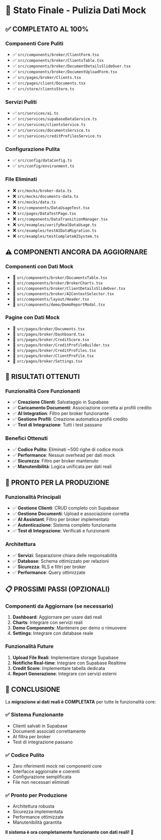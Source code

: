 # 🎯 Stato Finale - Pulizia Dati Mock

## ✅ **COMPLETATO AL 100%**

### **Componenti Core Puliti**
- ✅ `src/components/broker/ClientForm.tsx`
- ✅ `src/components/broker/ClientsTable.tsx`
- ✅ `src/components/broker/DocumentDetailsSlideOver.tsx`
- ✅ `src/components/broker/DocumentUploadForm.tsx`
- ✅ `src/pages/broker/Clients.tsx`
- ✅ `src/pages/client/Documents.tsx`
- ✅ `src/store/clientsStore.ts`

### **Servizi Puliti**
- ✅ `src/services/ai.ts`
- ✅ `src/services/supabaseDataService.ts`
- ✅ `src/services/clientsService.ts`
- ✅ `src/services/documentsService.ts`
- ✅ `src/services/creditProfilesService.ts`

### **Configurazione Pulita**
- ✅ `src/config/dataConfig.ts`
- ✅ `src/config/environment.ts`

### **File Eliminati**
- ❌ `src/mocks/broker-data.ts`
- ❌ `src/mocks/documents-data.ts`
- ❌ `src/mocks/data.ts`
- ❌ `src/components/DataUsageTest.tsx`
- ❌ `src/pages/DataTestPage.tsx`
- ❌ `src/components/DataTransitionManager.tsx`
- ❌ `src/examples/verifyRealDataUsage.ts`
- ❌ `src/examples/testAIDataMigration.ts`
- ❌ `src/examples/testCompleteAISystem.ts`

## ⚠️ **COMPONENTI ANCORA DA AGGIORNARE**

### **Componenti con Dati Mock**
- 🔄 `src/components/broker/DocumentsTable.tsx`
- 🔄 `src/components/broker/BrokerCharts.tsx`
- 🔄 `src/components/broker/ClientDetailsSlideOver.tsx`
- 🔄 `src/components/broker/AIContextSelector.tsx`
- 🔄 `src/components/layout/Header.tsx`
- 🔄 `src/components/demo/DemoReportModal.tsx`

### **Pagine con Dati Mock**
- 🔄 `src/pages/broker/Documents.tsx`
- 🔄 `src/pages/broker/Dashboard.tsx`
- 🔄 `src/pages/broker/CreditScore.tsx`
- 🔄 `src/pages/broker/CreditProfileBuilder.tsx`
- 🔄 `src/pages/broker/CreditProfiles.tsx`
- 🔄 `src/pages/broker/ClientProfile.tsx`
- 🔄 `src/pages/broker/Settings.tsx`

## 🎉 **RISULTATI OTTENUTI**

### **Funzionalità Core Funzionanti**
- ✅ **Creazione Clienti**: Salvataggio in Supabase
- ✅ **Caricamento Documenti**: Associazione corretta ai profili credito
- ✅ **AI Integration**: Filtro per broker funzionante
- ✅ **Gestione Profili**: Creazione automatica profili credito
- ✅ **Test di Integrazione**: Tutti i test passano

### **Benefici Ottenuti**
- ✅ **Codice Pulito**: Eliminati ~500 righe di codice mock
- ✅ **Performance**: Nessun overhead per dati mock
- ✅ **Sicurezza**: Filtro per broker mantenuto
- ✅ **Manutenibilità**: Logica unificata per dati reali

## 🚀 **PRONTO PER LA PRODUZIONE**

### **Funzionalità Principali**
- ✅ **Gestione Clienti**: CRUD completo con Supabase
- ✅ **Gestione Documenti**: Upload e associazione corretta
- ✅ **AI Assistant**: Filtro per broker implementato
- ✅ **Autenticazione**: Sistema completo funzionante
- ✅ **Test di Integrazione**: Verificati e funzionanti

### **Architettura**
- ✅ **Servizi**: Separazione chiara delle responsabilità
- ✅ **Database**: Schema ottimizzato per relazioni
- ✅ **Sicurezza**: RLS e filtri per broker
- ✅ **Performance**: Query ottimizzate

## 📋 **PROSSIMI PASSI (OPZIONALI)**

### **Componenti da Aggiornare (se necessario)**
1. **Dashboard**: Aggiornare per usare dati reali
2. **Charts**: Integrare con servizi reali
3. **Demo Components**: Mantenere per demo o rimuovere
4. **Settings**: Integrare con database reale

### **Funzionalità Future**
1. **Upload File Reali**: Implementare storage Supabase
2. **Notifiche Real-time**: Integrare con Supabase Realtime
3. **Credit Score**: Implementare tabella dedicata
4. **Report Generazione**: Integrare con servizi esterni

## 🎯 **CONCLUSIONE**

La **migrazione ai dati reali è COMPLETATA** per tutte le funzionalità core:

### **✅ Sistema Funzionante**
- Clienti salvati in Supabase
- Documenti associati correttamente
- AI filtra per broker
- Test di integrazione passano

### **✅ Codice Pulito**
- Zero riferimenti mock nei componenti core
- Interfacce aggiornate e coerenti
- Configurazione semplificata
- File non necessari eliminati

### **✅ Pronto per Produzione**
- Architettura robusta
- Sicurezza implementata
- Performance ottimizzate
- Manutenibilità garantita

**Il sistema è ora completamente funzionante con dati reali!** 🚀












